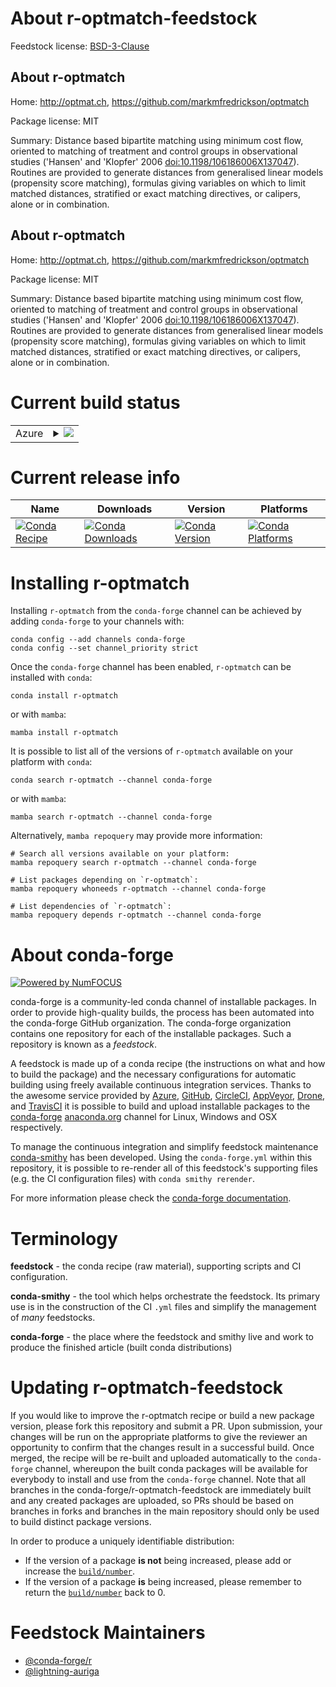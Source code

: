 About r-optmatch-feedstock
==========================

Feedstock license: [BSD-3-Clause](https://github.com/conda-forge/r-optmatch-feedstock/blob/main/LICENSE.txt)


About r-optmatch
----------------

Home: http://optmat.ch, https://github.com/markmfredrickson/optmatch

Package license: MIT

Summary: Distance based bipartite matching using minimum cost flow, oriented to matching of treatment and control groups in observational studies ('Hansen' and 'Klopfer' 2006 <doi:10.1198/106186006X137047>). Routines are provided to generate distances from generalised linear models (propensity score matching), formulas giving variables on which to limit matched distances, stratified or exact matching directives, or calipers, alone or in combination.

About r-optmatch
----------------

Home: http://optmat.ch, https://github.com/markmfredrickson/optmatch

Package license: MIT

Summary: Distance based bipartite matching using minimum cost flow, oriented to matching of treatment and control groups in observational studies ('Hansen' and 'Klopfer' 2006 <doi:10.1198/106186006X137047>). Routines are provided to generate distances from generalised linear models (propensity score matching), formulas giving variables on which to limit matched distances, stratified or exact matching directives, or calipers, alone or in combination.

Current build status
====================


<table>
    
  <tr>
    <td>Azure</td>
    <td>
      <details>
        <summary>
          <a href="https://dev.azure.com/conda-forge/feedstock-builds/_build/latest?definitionId=20473&branchName=main">
            <img src="https://dev.azure.com/conda-forge/feedstock-builds/_apis/build/status/r-optmatch-feedstock?branchName=main">
          </a>
        </summary>
        <table>
          <thead><tr><th>Variant</th><th>Status</th></tr></thead>
          <tbody><tr>
              <td>linux_64_r_base4.2</td>
              <td>
                <a href="https://dev.azure.com/conda-forge/feedstock-builds/_build/latest?definitionId=20473&branchName=main">
                  <img src="https://dev.azure.com/conda-forge/feedstock-builds/_apis/build/status/r-optmatch-feedstock?branchName=main&jobName=linux&configuration=linux%20linux_64_r_base4.2" alt="variant">
                </a>
              </td>
            </tr><tr>
              <td>linux_64_r_base4.3</td>
              <td>
                <a href="https://dev.azure.com/conda-forge/feedstock-builds/_build/latest?definitionId=20473&branchName=main">
                  <img src="https://dev.azure.com/conda-forge/feedstock-builds/_apis/build/status/r-optmatch-feedstock?branchName=main&jobName=linux&configuration=linux%20linux_64_r_base4.3" alt="variant">
                </a>
              </td>
            </tr><tr>
              <td>osx_64_r_base4.2</td>
              <td>
                <a href="https://dev.azure.com/conda-forge/feedstock-builds/_build/latest?definitionId=20473&branchName=main">
                  <img src="https://dev.azure.com/conda-forge/feedstock-builds/_apis/build/status/r-optmatch-feedstock?branchName=main&jobName=osx&configuration=osx%20osx_64_r_base4.2" alt="variant">
                </a>
              </td>
            </tr><tr>
              <td>osx_64_r_base4.3</td>
              <td>
                <a href="https://dev.azure.com/conda-forge/feedstock-builds/_build/latest?definitionId=20473&branchName=main">
                  <img src="https://dev.azure.com/conda-forge/feedstock-builds/_apis/build/status/r-optmatch-feedstock?branchName=main&jobName=osx&configuration=osx%20osx_64_r_base4.3" alt="variant">
                </a>
              </td>
            </tr><tr>
              <td>win_64</td>
              <td>
                <a href="https://dev.azure.com/conda-forge/feedstock-builds/_build/latest?definitionId=20473&branchName=main">
                  <img src="https://dev.azure.com/conda-forge/feedstock-builds/_apis/build/status/r-optmatch-feedstock?branchName=main&jobName=win&configuration=win%20win_64_" alt="variant">
                </a>
              </td>
            </tr>
          </tbody>
        </table>
      </details>
    </td>
  </tr>
</table>

Current release info
====================

| Name | Downloads | Version | Platforms |
| --- | --- | --- | --- |
| [![Conda Recipe](https://img.shields.io/badge/recipe-r--optmatch-green.svg)](https://anaconda.org/conda-forge/r-optmatch) | [![Conda Downloads](https://img.shields.io/conda/dn/conda-forge/r-optmatch.svg)](https://anaconda.org/conda-forge/r-optmatch) | [![Conda Version](https://img.shields.io/conda/vn/conda-forge/r-optmatch.svg)](https://anaconda.org/conda-forge/r-optmatch) | [![Conda Platforms](https://img.shields.io/conda/pn/conda-forge/r-optmatch.svg)](https://anaconda.org/conda-forge/r-optmatch) |

Installing r-optmatch
=====================

Installing `r-optmatch` from the `conda-forge` channel can be achieved by adding `conda-forge` to your channels with:

```
conda config --add channels conda-forge
conda config --set channel_priority strict
```

Once the `conda-forge` channel has been enabled, `r-optmatch` can be installed with `conda`:

```
conda install r-optmatch
```

or with `mamba`:

```
mamba install r-optmatch
```

It is possible to list all of the versions of `r-optmatch` available on your platform with `conda`:

```
conda search r-optmatch --channel conda-forge
```

or with `mamba`:

```
mamba search r-optmatch --channel conda-forge
```

Alternatively, `mamba repoquery` may provide more information:

```
# Search all versions available on your platform:
mamba repoquery search r-optmatch --channel conda-forge

# List packages depending on `r-optmatch`:
mamba repoquery whoneeds r-optmatch --channel conda-forge

# List dependencies of `r-optmatch`:
mamba repoquery depends r-optmatch --channel conda-forge
```


About conda-forge
=================

[![Powered by
NumFOCUS](https://img.shields.io/badge/powered%20by-NumFOCUS-orange.svg?style=flat&colorA=E1523D&colorB=007D8A)](https://numfocus.org)

conda-forge is a community-led conda channel of installable packages.
In order to provide high-quality builds, the process has been automated into the
conda-forge GitHub organization. The conda-forge organization contains one repository
for each of the installable packages. Such a repository is known as a *feedstock*.

A feedstock is made up of a conda recipe (the instructions on what and how to build
the package) and the necessary configurations for automatic building using freely
available continuous integration services. Thanks to the awesome service provided by
[Azure](https://azure.microsoft.com/en-us/services/devops/), [GitHub](https://github.com/),
[CircleCI](https://circleci.com/), [AppVeyor](https://www.appveyor.com/),
[Drone](https://cloud.drone.io/welcome), and [TravisCI](https://travis-ci.com/)
it is possible to build and upload installable packages to the
[conda-forge](https://anaconda.org/conda-forge) [anaconda.org](https://anaconda.org/)
channel for Linux, Windows and OSX respectively.

To manage the continuous integration and simplify feedstock maintenance
[conda-smithy](https://github.com/conda-forge/conda-smithy) has been developed.
Using the ``conda-forge.yml`` within this repository, it is possible to re-render all of
this feedstock's supporting files (e.g. the CI configuration files) with ``conda smithy rerender``.

For more information please check the [conda-forge documentation](https://conda-forge.org/docs/).

Terminology
===========

**feedstock** - the conda recipe (raw material), supporting scripts and CI configuration.

**conda-smithy** - the tool which helps orchestrate the feedstock.
                   Its primary use is in the construction of the CI ``.yml`` files
                   and simplify the management of *many* feedstocks.

**conda-forge** - the place where the feedstock and smithy live and work to
                  produce the finished article (built conda distributions)


Updating r-optmatch-feedstock
=============================

If you would like to improve the r-optmatch recipe or build a new
package version, please fork this repository and submit a PR. Upon submission,
your changes will be run on the appropriate platforms to give the reviewer an
opportunity to confirm that the changes result in a successful build. Once
merged, the recipe will be re-built and uploaded automatically to the
`conda-forge` channel, whereupon the built conda packages will be available for
everybody to install and use from the `conda-forge` channel.
Note that all branches in the conda-forge/r-optmatch-feedstock are
immediately built and any created packages are uploaded, so PRs should be based
on branches in forks and branches in the main repository should only be used to
build distinct package versions.

In order to produce a uniquely identifiable distribution:
 * If the version of a package **is not** being increased, please add or increase
   the [``build/number``](https://docs.conda.io/projects/conda-build/en/latest/resources/define-metadata.html#build-number-and-string).
 * If the version of a package **is** being increased, please remember to return
   the [``build/number``](https://docs.conda.io/projects/conda-build/en/latest/resources/define-metadata.html#build-number-and-string)
   back to 0.

Feedstock Maintainers
=====================

* [@conda-forge/r](https://github.com/conda-forge/r/)
* [@lightning-auriga](https://github.com/lightning-auriga/)

